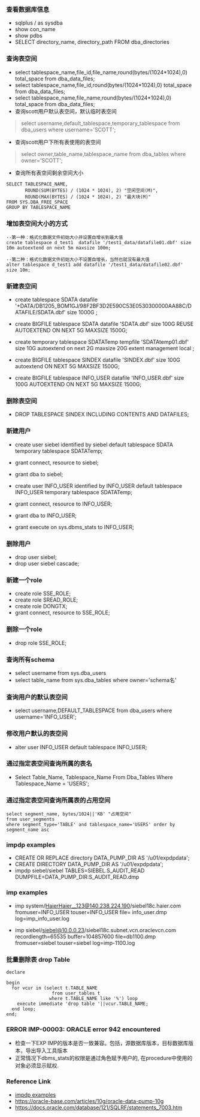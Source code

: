 ### 查看数据库信息 
- sqlplus / as sysdba
- show con_name
- show pdbs
- SELECT directory_name, directory_path FROM dba_directories


### 查询表空间
- select tablespace_name,file_id,file_name,round(bytes/(1024*1024),0) total_space from dba_data_files;
- select tablespace_name,file_id,round(bytes/(1024*1024),0) total_space from dba_data_files;
- select tablespace_name,file_name,round(bytes/(1024*1024),0) total_space from dba_data_files;
- 查询scott用户默认表空间，默认临时表空间
>select username,default_tablespace,temporary_tablespace from dba_users where username='SCOTT';
- 查询scott用户下所有表使用的表空间
>select owner,table_name,tablespace_name from dba_tables where owner='SCOTT';
- 查询所有表空间剩余空间大小
```
SELECT TABLESPACE_NAME,
       ROUND(SUM(BYTES) / (1024 * 1024), 2) "空闲空间(M)",
       ROUND(MAX(BYTES) / (1024 * 1024), 2) "最大块(M)"
FROM SYS.DBA_FREE_SPACE
GROUP BY TABLESPACE_NAME
```
### 增加表空间大小的方式
```
--第一种：格式化数据文件初始大小并设置自增长到最大值
create tablespace d_test1  datafile '/test1_data/datafile01.dbf' size 10m autoextend on next 5m maxsize 100m;
 
--第二种：格式化数据文件初始大小不设置自增长，当然也就没有最大值
alter tablespace d_test1 add datafile '/test1_data/datafile02.dbf' size 10m;
```
### 新建表空间
- create tablespace SDATA datafile '+DATA/DB1205_BOM1GJ/98F2BF3D2E590C53E0530300000AA88C/DATAFILE/SDATA.dbf' size 1000G ;
- create BIGFILE  tablespace SDATA datafile 'SDATA.dbf' size 100G REUSE AUTOEXTEND ON NEXT 5G MAXSIZE 1500G;

- create temporary tablespace SDATATemp tempfile 'SDATAtemp01.dbf'  size 10G autoextend on next 2G maxsize 20G extent management local  ;
- create BIGFILE tablespace SINDEX datafile 'SINDEX.dbf' size 100G autoextend ON NEXT 5G MAXSIZE 1500G;
- create BIGFILE  tablespace INFO_USER datafile 'INFO_USER.dbf' size 100G AUTOEXTEND ON NEXT 5G MAXSIZE 1500G;

### 删除表空间
- DROP TABLESPACE SINDEX INCLUDING CONTENTS AND DATAFILES;
### 新建用户
- create user siebel identified by siebel default tablespace SDATA temporary tablespace SDATATemp;
- grant connect, resource to siebel;
- grant dba to siebel;

- create user INFO_USER identified by INFO_USER default tablespace INFO_USER temporary tablespace SDATATemp;
- grant connect, resource to INFO_USER;
- grant dba to INFO_USER;
- grant execute on sys.dbms_stats to INFO_USER;

### 删除用户
- drop user siebel;
- drop user siebel cascade;
### 新建一个role
- create role SSE_ROLE;
- create role SREAD_ROLE;
- create role DONGTX;
- grant connect, resource to SSE_ROLE;
### 删除一个role
- drop role SSE_ROLE;

### 查询所有schema
- select username from sys.dba_users
- select table_name from sys.dba_tables where owner='schema名'

### 查询用户的默认表空间
- select username,DEFAULT_TABLESPACE from dba_users where username='INFO_USER';
### 修改用户默认的表空间
- alter user INFO_USER default tablespace INFO_USER;
### 通过指定表空间查询所属的表名
- Select Table_Name, Tablespace_Name From Dba_Tables Where Tablespace_Name = 'USERS';
### 通过指定表空间查询所属表的占用空间
```
select segment_name, bytes/1024||'KB' "占用空间"
from user_segments 
where segment_type='TABLE' and tablespace_name='USERS' order by segment_name asc
```

### impdp examples
- CREATE OR REPLACE directory DATA_PUMP_DIR AS '/u01/expdpdata';
- CREATE DIRECTORY DATA_PUMP_DIR AS '/u01/expdpdata';
- impdp siebel/siebel TABLES=SIEBEL.S_AUDIT_READ DUMPFILE=DATA_PUMP_DIR:S_AUDIT_READ.dmp

### imp examples
- imp system/HaierHaier__123@140.238.224.190/siebel18c.haier.com fromuser=INFO_USER touser=INFO_USER file= info_user.dmp log=imp_info_user.log

- imp siebel/siebel@10.0.0.23/siebel18c.subnet.vcn.oraclevcn.com recordlength=65535 buffer=104857600 file=db1100.dmp fromuser=siebel touser=siebel log=imp-1100.log

### 批量删除表 drop Table
```
declare

begin
  for vcur in (select t.TABLE_NAME
                 from user_tables t
                where t.TABLE_NAME like '%') loop
    execute immediate 'drop table '||vcur.TABLE_NAME;
  end loop;
end;
```

### ERROR IMP-00003: ORACLE error 942 encountered
- 检查一下EXP IMP的版本是否一致兼容。包括，源数据库版本，目标数据库版本，导出导入工具版本
- 正常情况下dbms_stats的权限是通过角色赋予用户的, 在procedure中使用的对象必须显示赋权.


### Reference Link
- [impdp examples](https://docs.oracle.com/database/121/SUTIL/GUID-5404703A-05B6-4E76-B58F-C52AB37BFFAF.htm#SUTIL954)
- https://oracle-base.com/articles/10g/oracle-data-pump-10g
- https://docs.oracle.com/database/121/SQLRF/statements_7003.htm